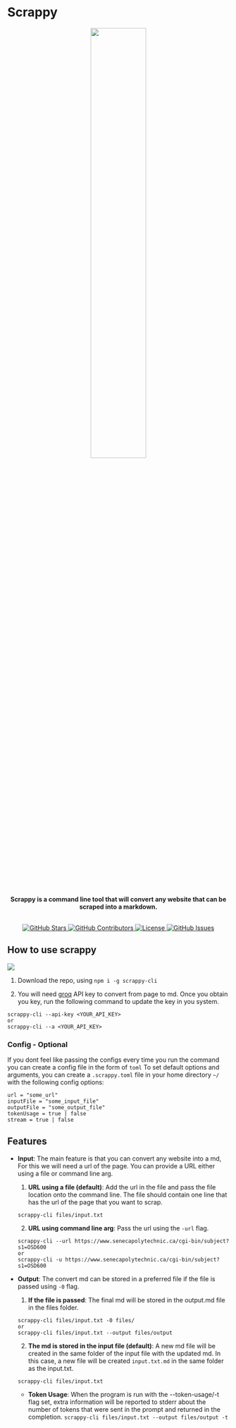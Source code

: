 # Scrappy

<p align="center">
  <img width="50%" src="./assets/scrappy.jpeg"><br /><br />
  <strong>Scrappy is a command line tool that will convert any website that can be scraped into a markdown.</strong><br /><br />
</p>

<p align="center">
  <a href="https://github.com/KrinsKumar/Scrappy">
    <img src="https://img.shields.io/github/stars/KrinsKumar/Scrappy?style=social" alt="GitHub Stars">
  </a>
  <a href="https://github.com/KrinsKumar/Scrappy/graphs/contributors">
    <img src="https://img.shields.io/github/contributors/KrinsKumar/Scrappy" alt="GitHub Contributors">
  </a>
  <a href="https://opensource.org/licenses/MIT">
    <img src="https://img.shields.io/github/license/KrinsKumar/Scrappy" alt="License">
  </a>
  <a href="https://github.com/KrinsKumar/Scrappy/issues">
    <img src="https://img.shields.io/github/issues/KrinsKumar/Scrappy" alt="GitHub Issues">
  </a>
</p>

## How to use scrappy

![](assets/scrappy-demo.gif)

1. Download the repo, using `npm i -g scrappy-cli`

2. You will need [groq](https://console.groq.com/) API key to convert from page to md. Once you obtain you key, run the following command to update the key in you system.

```
scrappy-cli --api-key <YOUR_API_KEY>
or
scrappy-cli --a <YOUR_API_KEY>
```

### Config - Optional

If you dont feel like passing the configs every time you run the command you can create a config file in the form of `toml` To set default options and arguments, you can create a `.scrappy.toml` file in your home directory `~/` with the following config options:

```
url = "some_url"
inputFile = "some_input_file"
outputFile = "some_output_file"
tokenUsage = true | false
stream = true | false
```

## Features

- **Input**: The main feature is that you can convert any website into a md, For this we will need a url of the page. You can provide a URL either using a file or command line arg.

  1. **URL using a file (default)**: Add the url in the file and pass the file location onto the command line. The file should contain one line that has the url of the page that you want to scrap.

  ```
  scrappy-cli files/input.txt
  ```

  2. **URL using command line arg**: Pass the url using the `-url` flag.

  ```
  scrappy-cli --url https://www.senecapolytechnic.ca/cgi-bin/subject?s1=OSD600
  or
  scrappy-cli -u https://www.senecapolytechnic.ca/cgi-bin/subject?s1=OSD600
  ```

- **Output**: The convert md can be stored in a preferred file if the file is passed using `-0` flag.

  1. **If the file is passed**: The final md will be stored in the output.md file in the files folder.

  ```
  scrappy-cli files/input.txt -0 files/
  or
  scrappy-cli files/input.txt --output files/output
  ```

  2. **The md is stored in the input file (default)**: A new md file will be created in the same folder of the input file with the updated md. In this case, a new file will be created `input.txt.md` in the same folder as the input.txt.

  ```
  scrappy-cli files/input.txt
  ```

  - **Token Usage**: When the program is run with the --token-usage/-t flag set, extra information will be reported to stderr about the number of tokens that were sent in the prompt and returned in the completion.
    `scrappy-cli files/input.txt --output files/output -t`
